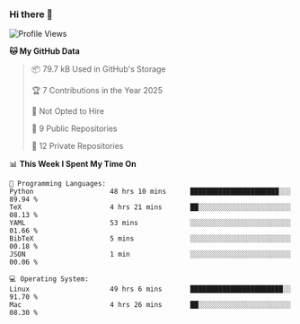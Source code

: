### Hi there 👋

<!--
**huayuan4396/huayuan4396** is a ✨ _special_ ✨ repository because its `README.md` (this file) appears on your GitHub profile.

Here are some ideas to get you started:

- 🔭 I’m currently working on ...
- 🌱 I’m currently learning ...
- 👯 I’m looking to collaborate on ...
- 🤔 I’m looking for help with ...
- 💬 Ask me about ...
- 📫 How to reach me: ...
- 😄 Pronouns: ...
- ⚡ Fun fact: ...
-->

<!--START_SECTION:waka-->
![Profile Views](http://img.shields.io/badge/Profile%20Views-0-blue)

**🐱 My GitHub Data** 

> 📦 79.7 kB Used in GitHub's Storage 
 > 
> 🏆 7 Contributions in the Year 2025
 > 
> 🚫 Not Opted to Hire
 > 
> 📜 9 Public Repositories 
 > 
> 🔑 12 Private Repositories 
 > 
📊 **This Week I Spent My Time On** 

```text
💬 Programming Languages: 
Python                   48 hrs 10 mins      ██████████████████████░░░   89.94 % 
TeX                      4 hrs 21 mins       ██░░░░░░░░░░░░░░░░░░░░░░░   08.13 % 
YAML                     53 mins             ░░░░░░░░░░░░░░░░░░░░░░░░░   01.66 % 
BibTeX                   5 mins              ░░░░░░░░░░░░░░░░░░░░░░░░░   00.18 % 
JSON                     1 min               ░░░░░░░░░░░░░░░░░░░░░░░░░   00.06 % 

💻 Operating System: 
Linux                    49 hrs 6 mins       ███████████████████████░░   91.70 % 
Mac                      4 hrs 26 mins       ██░░░░░░░░░░░░░░░░░░░░░░░   08.30 % 
```


<!--END_SECTION:waka-->
